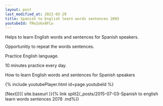 ```yaml
---
layout: post
last_modified_at: 2021-03-29
title: Spanish to English learn words sentences 2093 
youtubeId: fRe2oGx8FLo
---
```

 
 
Helps to learn English words and sentences for Spanish speakers.

Opportunitiy to repeat the words sentences. 

Practice English language. 
 
10 minutes practice every day. 
 
How to learn English words and sentences for Spanish speakers 
 
{% include youtubePlayer.html id=page.youtubeId %}
 
 
[Next]({{ site.baseurl }}{% link  split2/_posts/2015-07-03-Spanish to english learn words sentences 2078 .md%})
 
